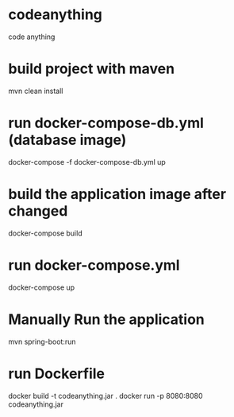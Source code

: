 # codeanything
code anything

# build project with maven
mvn clean install

# run docker-compose-db.yml (database image)
docker-compose -f docker-compose-db.yml up

# build the application image after changed
docker-compose build

# run docker-compose.yml
docker-compose up

# Manually Run the application
mvn spring-boot:run

# run Dockerfile
docker build -t codeanything.jar .
docker run -p 8080:8080 codeanything.jar